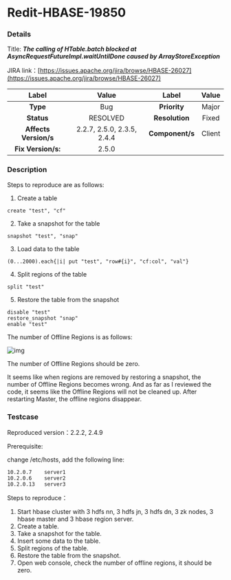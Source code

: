 # Redit-HBASE-19850

### Details

Title: ***The calling of HTable.batch blocked at AsyncRequestFutureImpl.waitUntilDone caused by ArrayStoreException***

JIRA link：[https://issues.apache.org/jira/browse/HBASE-26027](https://issues.apache.org/jira/browse/HBASE-26027)

|         Label         |           Value            |      Label      | Value  |
|:---------------------:|:--------------------------:|:---------------:|:------:|
|       **Type**        |            Bug             |  **Priority**   | Major  |
|      **Status**       |          RESOLVED          | **Resolution**  | Fixed  |
| **Affects Version/s** | 2.2.7, 2.5.0, 2.3.5, 2.4.4 | **Component/s** | Client |
|  **Fix Version/s:**   |           2.5.0            |

### Description

Steps to reproduce are as follows:

1. Create a table

```
create "test", "cf"
```

2. Take a snapshot for the table

```
snapshot "test", "snap"
```

3. Load data to the table

```
(0...2000).each{|i| put "test", "row#{i}", "cf:col", "val"}
```

4. Split regions of the table

```
split "test"
```

5. Restore the table from the snapshot

```
disable "test"
restore_snapshot "snap"
enable "test"
```

 

The number of Offline Regions is as follows:

![img](https://issues.apache.org/jira/secure/attachment/12907331/12907331_The+number+of+Offline+Regions.png)

The number of Offline Regions should be zero.

It seems like when regions are removed by restoring a snapshot, the number of Offline Regions becomes wrong. And as far as I reviewed the code, it seems like the Offline Regions will not be cleaned up. After restarting Master, the offline regions disappear.

### Testcase

Reproduced version：2.2.2, 2.4.9

Prerequisite:

change /etc/hosts, add the following line:
```
10.2.0.7    server1
10.2.0.6    server2
10.2.0.13   server3
```

Steps to reproduce：

1. Start hbase cluster with 3 hdfs nn, 3 hdfs jn, 3 hdfs dn, 3 zk nodes, 3 hbase master and 3 hbase region server.
2. Create a table.
3. Take a snapshot for the table.
4. Insert some data to the table.
5. Split regions of the table.
6. Restore the table from the snapshot.
7. Open web console, check the number of offline regions, it should be zero.